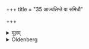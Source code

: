 +++
title = "35 आज्यलिप्ते वा समिधौ"

+++

<details><summary>मूलम्</summary>

आज्यलिप्ते वा समिधौ ३५
</details>

<details><summary>Oldenberg</summary>

35. Or (let him sacrifice) two pieces of wood anointed with Ājya.
</details>
